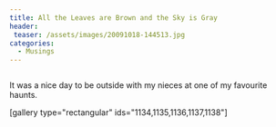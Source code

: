 ```yaml
---
title: All the Leaves are Brown and the Sky is Gray
header:
 teaser: /assets/images/20091018-144513.jpg
categories:
  - Musings
---
```

<img src="https://douglangille.github.io/assets/images/20091018-144513.jpg" alt="" />

It was a nice day to be outside with my nieces at one of my favourite haunts.

[gallery type="rectangular" ids="1134,1135,1136,1137,1138"]